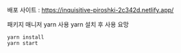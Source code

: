 배포 사이트 : https://inquisitive-piroshki-2c342d.netlify.app/

패키지 매니저 yarn 사용
yarn 설치 후 사용 요망

```
yarn install
yarn start
```
